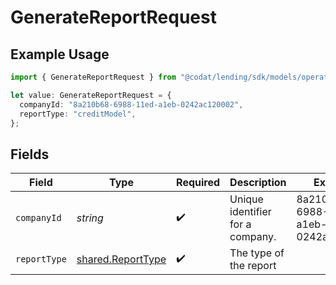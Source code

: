# GenerateReportRequest

## Example Usage

```typescript
import { GenerateReportRequest } from "@codat/lending/sdk/models/operations";

let value: GenerateReportRequest = {
  companyId: "8a210b68-6988-11ed-a1eb-0242ac120002",
  reportType: "creditModel",
};
```

## Fields

| Field                                                         | Type                                                          | Required                                                      | Description                                                   | Example                                                       |
| ------------------------------------------------------------- | ------------------------------------------------------------- | ------------------------------------------------------------- | ------------------------------------------------------------- | ------------------------------------------------------------- |
| `companyId`                                                   | *string*                                                      | :heavy_check_mark:                                            | Unique identifier for a company.                              | 8a210b68-6988-11ed-a1eb-0242ac120002                          |
| `reportType`                                                  | [shared.ReportType](../../../sdk/models/shared/reporttype.md) | :heavy_check_mark:                                            | The type of the report                                        |                                                               |